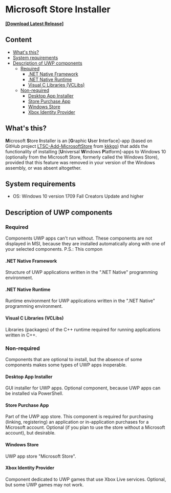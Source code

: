 # Microsoft Store Installer
**[[Download Latest Release]](/releases/latest)**
## Content
- [What's this?](#whats-this) 
- [System requirements](#system-requirements)
- [Description of UWP components](#description-of-uwp-components)
   - [Required]()
      - [.NET Native Framework](#net-native-framework)
      - [.NET Native Runtime](#net-native-runtime)
      - [Visual C Libraries (VCLibs)](#visual-c-libraries-vclibs)
   - [Non-required](#non-required)
      - [Desktop App Installer](#desktop-app-installer)
      - [Store Purchase App](#store-purchase-app)
      - [Windows Store](#windows-store)
      - [Xbox Identity Provider](#xbox-identity-provider)
## What's this?
**M**icrosoft **S**tore **I**nstaller is an [**G**raphic **U**ser **I**nterface]-app (based on GitHub project [LTSC-Add-MicrosoftStore]() from [kkkgo]()) that adds the functionality of installing [**U**niversal **W**indows **P**latform]-apps to Windows 10 (optionally from the Microsoft Store, formerly called the Windows Store), provided that this feature was removed in your version of the Windows assembly, or was absent altogether.
## System requirements
- OS: Windows 10 version 1709 Fall Creators Update and higher
## Description of UWP components
### Required
Components UWP apps can't run without. These components are not displayed in MSI, because they are installed automatically along with one of your selected components.
P.S.: This compon
#### .NET Native Framework
Structure of UWP applications written in the ".NET Native" programming environment.
#### .NET Native Runtime
Runtime environment for UWP applications written in the ".NET Native" programming environment.
#### Visual C Libraries (VCLibs)
Libraries (packages) of the C++ runtime required for running applications written in C++.
### Non-required
Components that are optional to install, but the absence of some components makes some types of UWP apps inoperable.
#### Desktop App Installer
GUI installer for UWP apps. Optional component, because UWP apps can be installed via PowerShell.
#### Store Purchase App
Part of the UWP app store. This component is required for purchasing (linking, registering) an application or in-application purchases for a Microsoft account. Optional (if you plan to use the store without a Microsoft account), but desirable.
#### Windows Store
UWP app store "Microsoft Store".
#### Xbox Identity Provider
Component dedicated to UWP games that use Xbox Live services. Optional, but some UWP games may not work.
